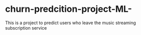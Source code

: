 # churn-predcition-project-ML-
This is a project to predict users who leave the music streaming subscription service
